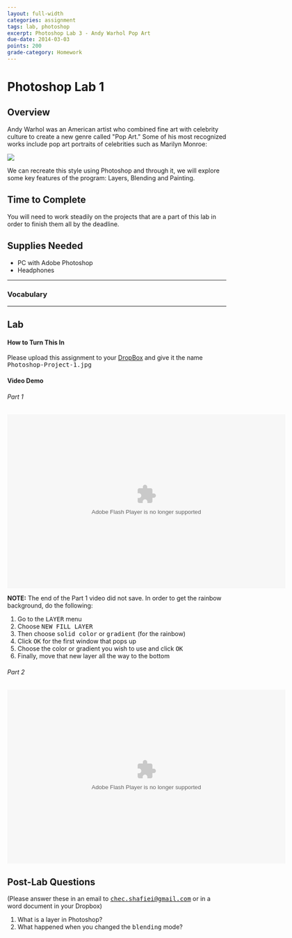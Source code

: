 ```yaml
---
layout: full-width
categories: assignment
tags: lab, photoshop
excerpt: Photoshop Lab 3 - Andy Warhol Pop Art
due-date: 2014-03-03
points: 200
grade-category: Homework
---
```


# Photoshop Lab 1 #

## Overview ##

Andy Warhol was an American artist who combined fine art with celebrity culture to create a new genre called "Pop Art."  Some of his most recognized works include pop art portraits of celebrities such as Marilyn Monroe:

<img src="http://en.popart.name/wp-content/uploads/2010/04/andy-warhol-marilyn-monroe.jpeg">

We can recreate this style using Photoshop and through it, we will explore some key features of the program:  Layers, Blending and Painting.



## Time to Complete ##

You will need to work steadily on the projects that are a part of this lab in order to finish them all by the deadline.

## Supplies Needed ##

* PC with Adobe Photoshop
* Headphones

***


### Vocabulary ###



***


## Lab ##


#### How to Turn This In ####
Please upload this assignment to your [DropBox](http://DropBox.com) and give it the name <kbd>Photoshop-Project-1.jpg</kbd>


#### Video Demo ####

###### Part 1 ######

<object type="application/x-shockwave-flash" width="640" height="400" data="http://www.flickr.com/apps/video/stewart.swf?v=141178" classid="clsid:D27CDB6E-AE6D-11cf-96B8-444553540000"> <param name="flashvars" value="intl_lang=en-us&photo_secret=7fc3db6224&photo_id=11439679583&flickr_show_info_box=true"></param> <param name="movie" value="http://www.flickr.com/apps/video/stewart.swf?v=141178"></param> <param name="bgcolor" value="#000000"></param> <param name="allowFullScreen" value="true"></param><embed type="application/x-shockwave-flash" src="http://www.flickr.com/apps/video/stewart.swf?v=141178" bgcolor="#000000" allowfullscreen="true" flashvars="intl_lang=en-us&photo_secret=7fc3db6224&photo_id=11439679583&flickr_show_info_box=true" height="400" width="640"></embed></object>

<div class="panel alert">
<p><strong>NOTE:</strong> The end of the Part 1 video did not save.  In order to get the rainbow background, do the following:</p>
<ol>
	<li>Go to the <kbd>LAYER</kbd> menu</li>
	<li>Choose <kbd>NEW FILL LAYER</kbd></li>
	<li>Then choose <kbd>solid color</kbd> or <kbd>gradient</kbd> (for the rainbow)</li>
	<li>Click <kbd>OK</kbd> for the first window that pops up</li>
	<li>Choose the color or gradient you wish to use and click <kbd>OK</kbd></li>
	<li>Finally, move that new layer all the way to the bottom</li>
</ol>
</div>

###### Part 2 ######

<object type="application/x-shockwave-flash" width="640" height="400" data="http://www.flickr.com/apps/video/stewart.swf?v=141178" classid="clsid:D27CDB6E-AE6D-11cf-96B8-444553540000"> <param name="flashvars" value="intl_lang=en-us&photo_secret=df393373c1&photo_id=11439672523"></param> <param name="movie" value="http://www.flickr.com/apps/video/stewart.swf?v=141178"></param> <param name="bgcolor" value="#000000"></param> <param name="allowFullScreen" value="true"></param><embed type="application/x-shockwave-flash" src="http://www.flickr.com/apps/video/stewart.swf?v=141178" bgcolor="#000000" allowfullscreen="true" flashvars="intl_lang=en-us&photo_secret=df393373c1&photo_id=11439672523" height="400" width="640"></embed></object>






## Post-Lab Questions ##
(Please answer these in an email to <kbd>chec.shafiei@gmail.com</kbd> or in a word document in your Dropbox)

1.  What is a layer in Photoshop?
2.  What happened when you changed the <kbd>blending</kbd> mode?


